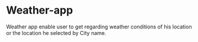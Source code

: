 # Weather-app
Weather app enable user to get regarding weather conditions of his location or the location he selected by City name.
